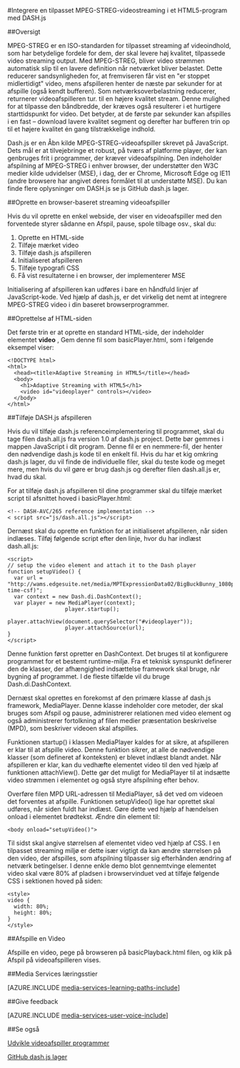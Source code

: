 <properties 
    pageTitle="Integrere en tilpasset MPEG-STREG-videostreaming i et HTML5-program med DASH.js | Microsoft Azure" 
    description="Dette emne beskrives, hvordan du kan integrere en MPEG-STREG tilpasset Streaming-Video i et HTML5-program med DASH.js." 
    authors="Juliako" 
    manager="erikre" 
    editor="" 
    services="media-services" 
    documentationCenter=""/>

<tags 
    ms.service="media-services" 
    ms.workload="media" 
    ms.tgt_pltfrm="na" 
    ms.devlang="na" 
    ms.topic="article" 
    ms.date="09/26/2016" 
    ms.author="juliako"/>


#<a name="embedding-a-mpeg-dash-adaptive-streaming-video-in-an-html5-application-with-dashjs"></a>Integrere en tilpasset MPEG-STREG-videostreaming i et HTML5-program med DASH.js

##<a name="overview"></a>Oversigt

MPEG-STREG er en ISO-standarden for tilpasset streaming af videoindhold, som har betydelige fordele for dem, der skal levere høj kvalitet, tilpassede video streaming output. Med MPEG-STREG, bliver video strømmen automatisk slip til en lavere definition når netværket bliver belastet. Dette reducerer sandsynligheden for, at fremviseren får vist en "er stoppet midlertidigt" video, mens afspilleren henter de næste par sekunder for at afspille (også kendt bufferen). Som netværksoverbelastning reducerer, returnerer videoafspilleren tur. til en højere kvalitet stream. Denne mulighed for at tilpasse den båndbredde, der kræves også resulterer i et hurtigere starttidspunkt for video. Det betyder, at de første par sekunder kan afspilles i en fast – download lavere kvalitet segment og derefter har bufferen trin op til et højere kvalitet én gang tilstrækkelige indhold.

Dash.js er en Åbn kilde MPEG-STREG-videoafspiller skrevet på JavaScript. Dets mål er at tilvejebringe et robust, på tværs af platforme player, der kan genbruges frit i programmer, der kræver videoafspilning. Den indeholder afspilning af MPEG-STREG i enhver browser, der understøtter den W3C medier kilde udvidelser (MSE), i dag, der er Chrome, Microsoft Edge og IE11 (andre browsere har angivet deres formålet til at understøtte MSE). Du kan finde flere oplysninger om DASH.js se js GitHub dash.js lager.


##<a name="creating-a-browser-based-streaming-video-player"></a>Oprette en browser-baseret streaming videoafspiller

Hvis du vil oprette en enkel webside, der viser en videoafspiller med den forventede styrer sådanne en Afspil, pause, spole tilbage osv., skal du:

1. Oprette en HTML-side
1. Tilføje mærket video
1. Tilføje dash.js afspilleren
1. Initialiseret afspilleren
1. Tilføje typografi CSS
1. Få vist resultaterne i en browser, der implementerer MSE

Initialisering af afspilleren kan udføres i bare en håndfuld linjer af JavaScript-kode. Ved hjælp af dash.js, er det virkelig det nemt at integrere MPEG-STREG video i din baseret browserprogrammer.

##<a name="creating-the-html-page"></a>Oprettelse af HTML-siden

Det første trin er at oprette en standard HTML-side, der indeholder elementet **video** , Gem denne fil som basicPlayer.html, som i følgende eksempel viser:

    <!DOCTYPE html>
    <html>
      <head><title>Adaptive Streaming in HTML5</title></head>
      <body>
        <h1>Adaptive Streaming with HTML5</h1>
        <video id="videoplayer" controls></video>
      </body>
    </html>

##<a name="adding-the-dashjs-player"></a>Tilføje DASH.js afspilleren

Hvis du vil tilføje dash.js referenceimplementering til programmet, skal du tage filen dash.all.js fra version 1.0 af dash.js project. Dette bør gemmes i mappen JavaScript i dit program. Denne fil er en nemmere-fil, der henter den nødvendige dash.js kode til en enkelt fil. Hvis du har et kig omkring dash.js lager, du vil finde de individuelle filer, skal du teste kode og meget mere, men hvis du vil gøre er brug dash.js og derefter filen dash.all.js er, hvad du skal.

For at tilføje dash.js afspilleren til dine programmer skal du tilføje mærket script til afsnittet hoved i basicPlayer.html:

    <!-- DASH-AVC/265 reference implementation -->
    < script src="js/dash.all.js"></script>


Dernæst skal du oprette en funktion for at initialiseret afspilleren, når siden indlæses. Tilføj følgende script efter den linje, hvor du har indlæst dash.all.js:

    <script>
    // setup the video element and attach it to the Dash player
    function setupVideo() {
      var url = "http://wams.edgesuite.net/media/MPTExpressionData02/BigBuckBunny_1080p24_IYUV_2ch.ism/manifest(format=mpd-time-csf)";
      var context = new Dash.di.DashContext();
      var player = new MediaPlayer(context);
                      player.startup();
                      player.attachView(document.querySelector("#videoplayer"));
                      player.attachSource(url);
    }
    </script>

Denne funktion først opretter en DashContext. Det bruges til at konfigurere programmet for et bestemt runtime-miljø. Fra et teknisk synspunkt definerer den de klasser, der afhængighed indsættelse framework skal bruge, når bygning af programmet. I de fleste tilfælde vil du bruge Dash.di.DashContext.

Dernæst skal oprettes en forekomst af den primære klasse af dash.js framework, MediaPlayer. Denne klasse indeholder core metoder, der skal bruges som Afspil og pause, administrerer relationen med video element og også administrerer fortolkning af filen medier præsentation beskrivelse (MPD), som beskriver videoen skal afspilles.

Funktionen startup() i klassen MediaPlayer kaldes for at sikre, at afspilleren er klar til at afspille video. Denne funktion sikrer, at alle de nødvendige klasser (som defineret af konteksten) er blevet indlæst blandt andet. Når afspilleren er klar, kan du vedhæfte elementet video til den ved hjælp af funktionen attachView(). Dette gør det muligt for MediaPlayer til at indsætte video strømmen i elementet og også styre afspilning efter behov.

Overføre filen MPD URL-adressen til MediaPlayer, så det ved om videoen det forventes at afspille. Funktionen setupVideo() lige har oprettet skal udføres, når siden fuldt har indlæst. Gøre dette ved hjælp af hændelsen onload i elementet brødtekst. Ændre din <body> element til:

    <body onload="setupVideo()">

Til sidst skal angive størrelsen af elementet video ved hjælp af CSS. I en tilpasset streaming miljø er dette især vigtigt da kan ændre størrelsen på den video, der afspilles, som afspilning tilpasser sig efterhånden ændring af netværk betingelser. I denne enkle demo blot gennemtvinge elementet video skal være 80% af pladsen i browservinduet ved at tilføje følgende CSS i sektionen hoved på siden:
    
    <style>
    video {
      width: 80%;
      height: 80%;
    }
    </style>

##<a name="playing-a-video"></a>Afspille en Video

Afspille en video, pege på browseren på basicPlayback.html filen, og klik på Afspil på videoafspilleren vises.


##<a name="media-services-learning-paths"></a>Media Services læringsstier

[AZURE.INCLUDE [media-services-learning-paths-include](../../includes/media-services-learning-paths-include.md)]

##<a name="provide-feedback"></a>Give feedback

[AZURE.INCLUDE [media-services-user-voice-include](../../includes/media-services-user-voice-include.md)]

##<a name="see-also"></a>Se også

[Udvikle videoafspiller programmer](media-services-develop-video-players.md)

[GitHub dash.js lager](https://github.com/Dash-Industry-Forum/dash.js) 
